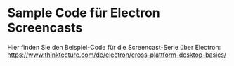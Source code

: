 # Sample Code für Electron Screencasts

Hier finden Sie den Beispiel-Code für die Screencast-Serie über Electron:
https://www.thinktecture.com/de/electron/cross-plattform-desktop-basics/

